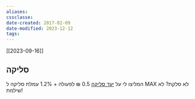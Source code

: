 ```yaml
---
aliases: 
cssclasse: 
date-created: 2017-02-09
date-modified: 2023-12-12
tags: 
---
```


[[2023-09-16]]

## סליקה

 המליצו לי על [יעד סליקה](https://hyp.co.il/product/qr-payment/#sec5_payments)
	 0.5 ₪ לפעולה + 1.2% עמלת סליקה ל MAX לא סלקת? לא שילמת!
